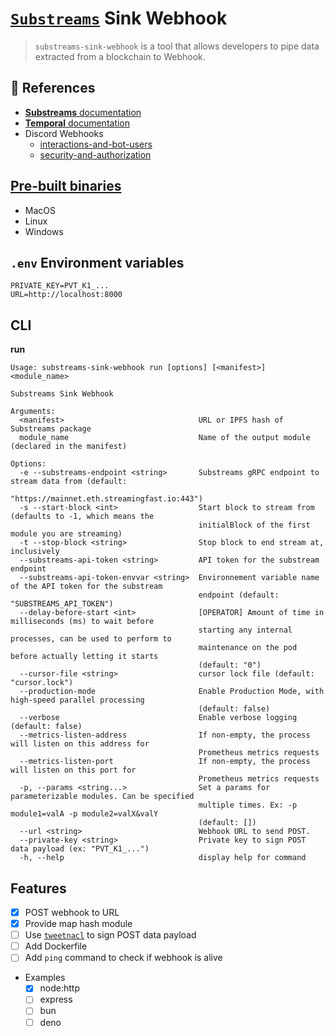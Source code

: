 # [`Substreams`](https://substreams.streamingfast.io/) Sink Webhook

> `substreams-sink-webhook` is a tool that allows developers to pipe data extracted from a blockchain to Webhook.

## 📖 References

- [**Substreams** documentation](https://substreams.streamingfast.io/)
- [**Temporal** documentation](https://docs.temporal.io/)
- Discord Webhooks
  - [interactions-and-bot-users](https://discord.com/developers/docs/interactions/receiving-and-responding#interactions-and-bot-users)
  - [security-and-authorization](https://discord.com/developers/docs/interactions/receiving-and-responding#security-and-authorization)

## [Pre-built binaries](https://github.com/pinax-network/substreams-sink-webhook/releases)
- MacOS
- Linux
- Windows

## `.env` Environment variables

```
PRIVATE_KEY=PVT_K1_...
URL=http://localhost:8000
```

## CLI

**run**
```
Usage: substreams-sink-webhook run [options] [<manifest>] <module_name>

Substreams Sink Webhook

Arguments:
  <manifest>                              URL or IPFS hash of Substreams package
  module_name                             Name of the output module (declared in the manifest)

Options:
  -e --substreams-endpoint <string>       Substreams gRPC endpoint to stream data from (default:
                                          "https://mainnet.eth.streamingfast.io:443")
  -s --start-block <int>                  Start block to stream from (defaults to -1, which means the
                                          initialBlock of the first module you are streaming)
  -t --stop-block <string>                Stop block to end stream at, inclusively
  --substreams-api-token <string>         API token for the substream endpoint
  --substreams-api-token-envvar <string>  Environnement variable name of the API token for the substream
                                          endpoint (default: "SUBSTREAMS_API_TOKEN")
  --delay-before-start <int>              [OPERATOR] Amount of time in milliseconds (ms) to wait before
                                          starting any internal processes, can be used to perform to
                                          maintenance on the pod before actually letting it starts
                                          (default: "0")
  --cursor-file <string>                  cursor lock file (default: "cursor.lock")
  --production-mode                       Enable Production Mode, with high-speed parallel processing
                                          (default: false)
  --verbose                               Enable verbose logging (default: false)
  --metrics-listen-address                If non-empty, the process will listen on this address for
                                          Prometheus metrics requests
  --metrics-listen-port                   If non-empty, the process will listen on this port for
                                          Prometheus metrics requests
  -p, --params <string...>                Set a params for parameterizable modules. Can be specified
                                          multiple times. Ex: -p module1=valA -p module2=valX&valY
                                          (default: [])
  --url <string>                          Webhook URL to send POST.
  --private-key <string>                  Private key to sign POST data payload (ex: "PVT_K1_...")
  -h, --help                              display help for command
```

## Features

- [x] POST webhook to URL
- [x] Provide map hash module
- [ ] Use [`tweetnacl`](https://github.com/dchest/tweetnacl-js) to sign POST data payload
- [ ] Add Dockerfile
- [ ] Add `ping` command to check if webhook is alive
- Examples
  - [x] node:http
  - [ ] express
  - [ ] bun
  - [ ] deno